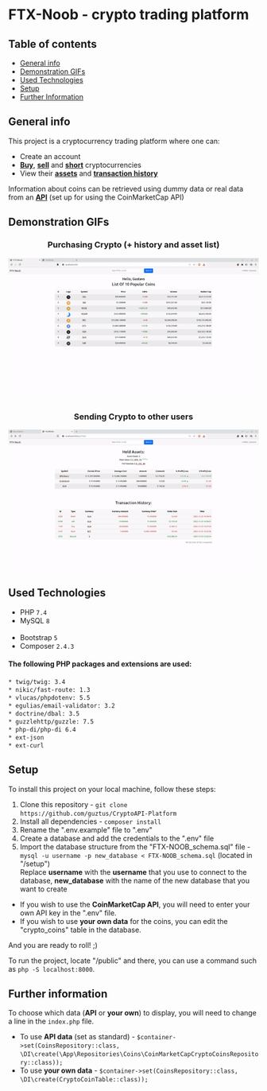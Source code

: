 # FTX-Noob - crypto trading platform

## Table of contents

* [General info](#general-info)
* [Demonstration GIFs](#demonstration-gifs)
* [Used Technologies](#used-technologies)
* [Setup](#setup)
* [Further Information](#further-information)

## General info

This project is a cryptocurrency trading platform where one can:

* Create an account
* <ins>**Buy**</ins>, <ins>**sell**</ins> and <ins>**short**</ins> cryptocurrencies
* View their <ins>**assets**</ins> and <ins>**transaction history**</ins>

Information about coins can be retrieved using dummy data or real data from an <ins>**API**</ins> (set up for using the
CoinMarketCap API)

## Demonstration GIFs

<div style="text-align: center">
    <h3>Purchasing Crypto (+ history and asset list)</h3>
    <p align="center">
        <img src="https://github.com/guztus/CryptoAPI-Platform/blob/master/DEMO_GIFS/part_1.gif" alt="animated-demo" /><br>
    </p>
    <h3>Sending Crypto to other users</h3>
    <p align="center">
        <img src="https://github.com/guztus/CryptoAPI-Platform/blob/master/DEMO_GIFS/part_2.gif" alt="animated-demo" /><br>
    </p>

</div>

## Used Technologies

* PHP `7.4`
* MySQL `8`
  <br><br>
* Bootstrap `5`
* Composer `2.4.3`

#### The following PHP packages and extensions are used:

    * twig/twig: 3.4
    * nikic/fast-route: 1.3
    * vlucas/phpdotenv: 5.5
    * egulias/email-validator: 3.2
    * doctrine/dbal: 3.5
    * guzzlehttp/guzzle: 7.5
    * php-di/php-di 6.4
    * ext-json
    * ext-curl

## Setup

To install this project on your local machine, follow these steps:

1. Clone this repository - `git clone https://github.com/guztus/CryptoAPI-Platform`
2. Install all dependencies - `composer install`
3. Rename the ".env.example" file to ".env" <br>
4. Create a database and add the credentials to the ".env" file
5. Import the database structure from the "FTX-NOOB_schema.sql" file -
   `mysql -u username -p new_database < FTX-NOOB_schema.sql` (located in "/setup") <br>
   Replace **username** with the **username** that you use to connect to the database,
   **new_database** with the name of the new database that you want to create

* If you wish to use the **CoinMarketCap API**, you will need to enter your own API key in the ".env" file.<br>
* If you wish to use **your own data** for the coins, you can edit the "crypto_coins" table in the database.

And you are ready to roll! ;)

To run the project, locate "/public" and there, you can use a command such as `php -S localhost:8000`.

## Further information

To choose which data (**API** or **your own**) to display, you will need to change a line in the `index.php` file. <br>

* To use **API data** (set as standard) -
  `$container->set(CoinsRepository::class, \DI\create(\App\Repositories\Coins\CoinMarketCapCryptoCoinsRepository::class));`
* To use **your own data** -
  `$container->set(CoinsRepository::class, \DI\create(CryptoCoinTable::class));`